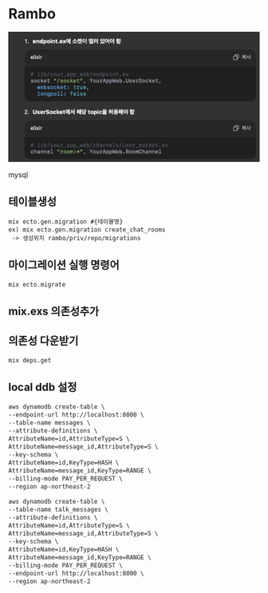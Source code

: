 # Rambo

![img.png](img.png)

mysql

## 테이블생성
```angular2html
mix ecto.gen.migration #{테이블명}
ex) mix ecto.gen.migration create_chat_rooms
 -> 생성위치 rambo/priv/repo/migrations
```

## 마이그레이션 실행 명령어
```angular2html
mix ecto.migrate
```

## mix.exs 의존성추가 

## 의존성 다운받기
```
mix deps.get
```

## local ddb 설정
```angular2html
aws dynamodb create-table \
--endpoint-url http://localhost:8000 \
--table-name messages \
--attribute-definitions \
AttributeName=id,AttributeType=S \
AttributeName=message_id,AttributeType=S \
--key-schema \
AttributeName=id,KeyType=HASH \
AttributeName=message_id,KeyType=RANGE \
--billing-mode PAY_PER_REQUEST \
--region ap-northeast-2
```

```angular2html
aws dynamodb create-table \
--table-name talk_messages \
--attribute-definitions \
AttributeName=id,AttributeType=S \
AttributeName=message_id,AttributeType=S \
--key-schema \
AttributeName=id,KeyType=HASH \
AttributeName=message_id,KeyType=RANGE \
--billing-mode PAY_PER_REQUEST \
--endpoint-url http://localhost:8000 \
--region ap-northeast-2
```

